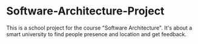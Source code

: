 # Software-Architecture-Project
This is a school project for the course "Software Architecture". It's about a smart university to find people presence and location and get feedback.
